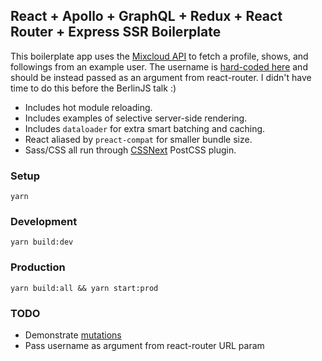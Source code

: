## React + Apollo + GraphQL + Redux + React Router + Express SSR Boilerplate

This boilerplate app uses the [Mixcloud API](https://www.mixcloud.com/developers/)
to fetch a profile, shows, and followings from an example user. The username is
[hard-coded here](https://github.com/eschaefer/react-apollo-ssr-boilerplate/blob/0ea956a704ef1473a0c7405e0e70483e3a4864b1/server/graphql/loaders/mixcloud.js#L23) and should be instead passed as an argument from react-router. I didn't
have time to do this before the BerlinJS talk :)


- Includes hot module reloading.
- Includes examples of selective server-side rendering.
- Includes `dataloader` for extra smart batching and caching.
- React aliased by `preact-compat` for smaller bundle size.
- Sass/CSS all run through [CSSNext](http://cssnext.io/) PostCSS plugin.

### Setup

```
yarn
```

### Development

```
yarn build:dev
```

### Production

```
yarn build:all && yarn start:prod
```

### TODO
- Demonstrate [mutations](http://dev.apollodata.com/react/mutations.html)
- Pass username as argument from react-router URL param
